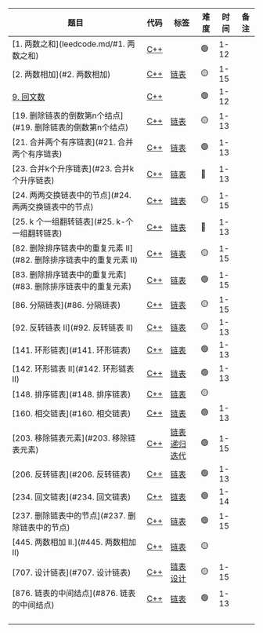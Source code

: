 
| 题目                                                         | 代码                                      | 标签                                          | 难度 | 时间 | 备注 |
| ------------------------------------------------------------ | ----------------------------------------- | --------------------------------------------- | ---- | ---- | ---- |
| [1. 两数之和](leedcode.md/#1. 两数之和)                                  | [C++](1.两数之和.cpp)                     |                                               | 🟢    | 1-12 |      |
| [2. 两数相加](#2. 两数相加)                                  | [C++](2.两数相加.cpp)                     | [链表](#链表)                                 | 🟡    | 1-15 |      |
| [9. 回文数](#9.回文数)                                       | [C++](9.回文数.cpp)                       |                                               | 🟢    | 1-12 |      |
| [19. 删除链表的倒数第n个结点](#19. 删除链表的倒数第n个结点)  | [C++](19.删除链表的倒数第-n-个结点.cpp)   | [链表](#链表)                                 | 🟡    | 1-13 |      |
| [21. 合并两个有序链表](#21. 合并两个有序链表)                | [C++](21.合并两个有序链表.cpp)            | [链表](#链表)                                 | 🟢    | 1-13 |      |
| [23. 合并k个升序链表](#23. 合并k个升序链表)                  | [C++](23.合并k个升序链表.cpp)             | [链表](#链表)                                 | 🔴    | 1-13 |      |
| [24. 两两交换链表中的节点](#24. 两两交换链表中的节点)        | [C++](24.两两交换链表中的节点.cpp)        | [链表](#链表)                                 | 🟡    | 1-15 |      |
| [25. k 个一组翻转链表](#25. k-个一组翻转链表)                | [C++](25.k-个一组翻转链表.cpp)            | [链表](#链表)                                 | 🔴    | 1-13 |      |
| [82. 删除排序链表中的重复元素 II](#82. 删除排序链表中的重复元素 II) | [C++](82.删除排序链表中的重复元素-ii.cpp) | [链表](#链表)                                 | 🟡    | 1-15 |      |
| [83. 删除排序链表中的重复元素](#83. 删除排序链表中的重复元素) | [C++](83.删除排序链表中的重复元素.cpp)    | [链表](#链表)                                 | 🟢    | 1-15 |      |
| [86. 分隔链表](#86. 分隔链表)                                | [C++](86.分隔链表.cpp)                    | [链表](#链表)                                 | 🟡    | 1-15 |      |
| [92. 反转链表 II](#92. 反转链表 II)                          | [C++](92.反转链表-ii.cpp)                 | [链表](#链表)                                 | 🟡    | 1-13 |      |
| [141. 环形链表](#141. 环形链表)                              | [C++](141.环形链表.cpp)                   | [链表](#链表)                                 | 🟢    | 1-13 |      |
| [142. 环形链表 II](#142. 环形链表 II)                        | [C++](142.环形链表-ii.cpp)                | [链表](#链表)                                 | 🟢    | 1-13 |      |
| [148. 排序链表](#148. 排序链表)                              | [C++](148.排序链表.cpp)                   | [链表](#链表)                                 | 🟡    |      |      |
| [160. 相交链表](#160. 相交链表)                              | [C++](160.相交链表.cpp)                   | [链表](#链表)                                 | 🟢    | 1-13 |      |
| [203. 移除链表元素](#203. 移除链表元素)                      | [C++](203.移除链表元素.cpp)               | [链表](#链表) [递归](#递归算法) [迭代](#迭代) | 🟢    | 1-15 |      |
| [206. 反转链表](#206. 反转链表)                              | [C++](206.反转链表.cpp)                   | [链表](#链表)                                 | 🟢    | 1-13 |      |
| [234. 回文链表](#234. 回文链表)                              | [C++](234.回文链表.cpp)                   | [链表](#链表)                                 | 🟢    | 1-14 |      |
| [237. 删除链表中的节点](#237. 删除链表中的节点)              | [C++](237.删除链表中的节点.cpp)           | [链表](#链表)                                 | 🟢    | 1-15 |      |
| [445. 两数相加 II.](#445. 两数相加 II)                       | [C++](445.两数相加-ii.cpp)                | [链表](#链表)                                 | 🟡    |      |      |
| [707. 设计链表](#707. 设计链表)                              | [C++](707.设计链表.cpp)                   | [链表](#链表)  [设计](#设计)                  | 🟡    | 1-15 |      |
| [876. 链表的中间结点](#876. 链表的中间结点)                  | [C++](876.链表的中间结点.cpp)             | [链表](#链表)                                 | 🟢    | 1-13 |      |
|                                                              |                                           |                                               |      |      |      |
|                                                              |                                           |                                               |      |      |      |
|                                                              |                                           |                                               |      |      |      |
|                                                              |                                           |                                               |      |      |      |

